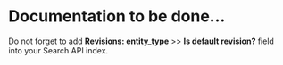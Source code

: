 Documentation to be done...
==========

Do not forget to add **Revisions: entity_type** >> **Is default revision?** field into your Search API index.